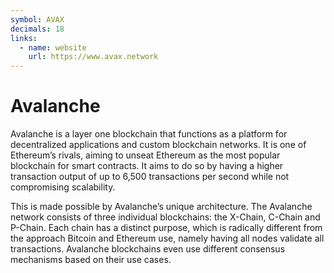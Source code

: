 ```yaml
---
symbol: AVAX
decimals: 18
links:
  - name: website
    url: https://www.avax.network
---
```


# Avalanche

Avalanche is a layer one blockchain that functions as a platform for decentralized applications and custom blockchain
networks. It is one of Ethereum’s rivals, aiming to unseat Ethereum as the most popular blockchain for smart contracts.
It aims to do so by having a higher transaction output of up to 6,500 transactions per second while not compromising
scalability.

This is made possible by Avalanche’s unique architecture. The Avalanche network consists of three individual
blockchains: the X-Chain, C-Chain and P-Chain. Each chain has a distinct purpose, which is radically different from the
approach Bitcoin and Ethereum use, namely having all nodes validate all transactions. Avalanche blockchains even use
different consensus mechanisms based on their use cases.
